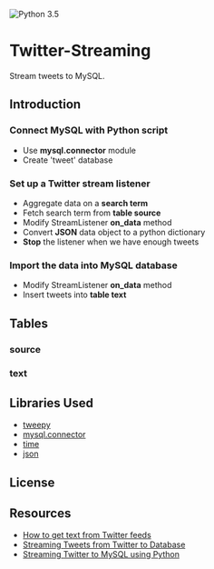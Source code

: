 ![Python 3.5](https://img.shields.io/badge/python-3.5-blue.svg)

# Twitter-Streaming
Stream tweets to MySQL. 

## Introduction
### **Connect MySQL with Python script**
* Use **mysql.connector** module
* Create 'tweet' database

### **Set up a Twitter stream listener**
* Aggregate data on a **search term**
* Fetch search term from **table source**
* Modify StreamListener **on_data** method
* Convert **JSON** data object to a python dictionary
* **Stop** the listener when we have enough tweets

### **Import the data into MySQL database**
* Modify StreamListener **on_data** method
* Insert tweets into **table text**

## Tables
### source

### text

## Libraries Used
* [tweepy](http://www.tweepy.org/)
* [mysql.connector](https://dev.mysql.com/downloads/connector/python/)
* [time](https://docs.python.org/3/library/time.html)
* [json](https://docs.python.org/3/library/json.html)

## License

## Resources
* [How to get text from Twitter feeds](http://www.tulane.edu/~howard/CompCultES/twitter.html)
* [Streaming Tweets from Twitter to Database](https://pythonprogramming.net/mysql-live-database-example-streaming-data/)
* [Streaming Twitter to MySQL using Python](http://miningthedetails.com/blog/python/TwitterStreamsPythonMySQL/)
